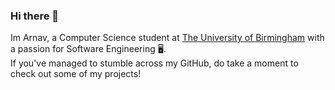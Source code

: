 ### Hi there 👋

Im Arnav, a Computer Science student at [The University of Birmingham](https://www.birmingham.ac.uk/index.aspx) with a passion for Software Engineering 🖥️.    
If you've managed to stumble across my GitHub, do take a moment to check out some of my projects!


<!--
**ArnyBarnyBears/ArnyBarnyBears** is a ✨ _special_ ✨ repository because its `README.md` (this file) appears on your GitHub profile.

Here are some ideas to get you started:

- 🔭 I’m currently working on ...
- 🌱 I’m currently learning ...
- 👯 I’m looking to collaborate on ...
- 🤔 I’m looking for help with ...
- 💬 Ask me about ...
- 📫 How to reach me: ...
- 😄 Pronouns: ...
- ⚡ Fun fact: ...
-->
